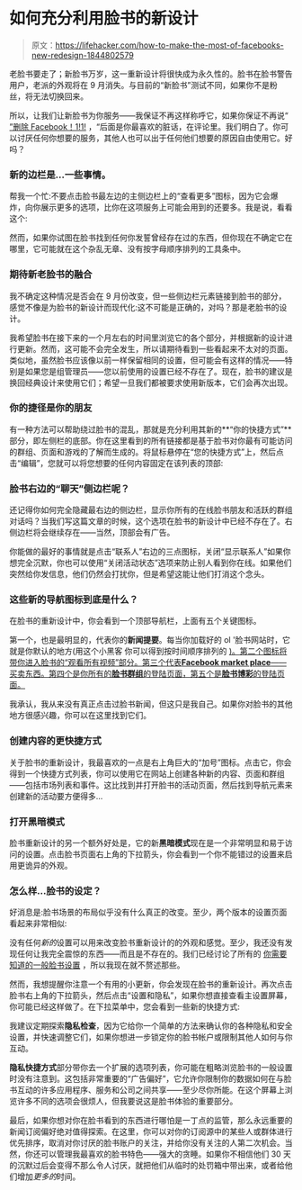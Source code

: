 # 如何充分利用脸书的新设计

> 原文：<https://lifehacker.com/how-to-make-the-most-of-facebooks-new-redesign-1844802579>

老脸书要走了；新脸书万岁，这一重新设计将很快成为永久性的。脸书在脸书警告用户，老派的外观将在 9 月消失。与目前的“新脸书”测试不同，如果你不是粉丝，将无法切换回来。



所以，让我们让新脸书为你服务——我保证不再这样称呼它，如果你保证不再说“ [”删除 Facebook！1!1!](https://lifehacker.com/how-to-delete-your-facebook-account-a-checklist-1829436824) ，“后面是你最喜欢的脏话，在评论里。我们明白了。你可以讨厌任何你想要的服务，其他人也可以出于任何他们想要的原因自由使用它。好吗？

### 新的边栏是...一些事情。

帮我一个忙:不要点击脸书最左边的主侧边栏上的“查看更多”图标，因为它会爆炸，向你展示更多的选项，比你在这项服务上可能会用到的还要多。我是说，看看这个:

然而，如果你试图在脸书找到任何你发誓曾经存在过的东西，但你现在不确定它在哪里，它可能就在这个杂乱无章、没有按字母顺序排列的工具条中。

### 期待新老脸书的融合

我不确定这种情况是否会在 9 月份改变，但一些侧边栏元素链接到脸书的部分，感觉不像是为脸书的新设计而现代化:这不可能是正确的，对吗？那是老脸书的设计。

我希望脸书在接下来的一个月左右的时间里浏览它的各个部分，并根据新的设计进行更新。然而，这可能不会完全发生，所以请期待看到一些看起来不太对的页面。类似地，虽然脸书应该像以前一样保留相同的设置，但可能会有这样的情况——特别是如果您是组管理员——您以前使用的设置已经不存在了。现在，脸书的建议是换回经典设计来使用它们；希望一旦我们都被要求使用新版本，它们会再次出现。

### 你的捷径是你的朋友

有一种方法可以帮助绕过脸书的混乱，那就是充分利用其新的**“你的快捷方式”**部分，即左侧栏的底部。你在这里看到的所有链接都是基于脸书对你最有可能访问的群组、页面和游戏的了解而生成的。将鼠标悬停在“您的快捷方式”上，然后点击“编辑”，您就可以将您想要的任何内容固定在该列表的顶部:

### 脸书右边的“聊天”侧边栏呢？

还记得你如何完全隐藏最右边的侧边栏，显示你所有的在线脸书朋友和活跃的群组对话吗？当我们写这篇文章的时候，这个选项在脸书的新设计中已经不存在了。右侧边栏将会继续存在——当然，顶部会有广告。

你能做的最好的事情就是点击“联系人”右边的三点图标，关闭“显示联系人”如果你想完全沉默，你也可以使用“关闭活动状态”选项来防止别人看到你在线。如果他们突然给你发信息，他们仍然会打扰你，但是希望这能让他们打消这个念头。

### 这些新的导航图标到底是什么？

在脸书的重新设计中，你会看到一个顶部导航栏，上面有五个关键图标。

第一个，也是最明显的，代表你的**新闻提要**。每当你加载好的 ol '脸书网站时，它就是你默认的地方(用这个小黑客 你可以得到按时间顺序排列的 [)。第二个图标将带你进入脸书的“观看所有视频”部分。第三个代表**Facebook market place**——买卖东西。第四个是你所有的**脸书群组**的登陆页面，第五个是**脸书博彩**的登陆页面。](https://lifehacker.com/how-to-force-a-chronological-feed-in-facebooks-new-desi-1842426847)

我承认，我从来没有真正点击过脸书新闻，但这只是我自己。如果你对脸书的其他地方很感兴趣，你可以在这里找到它们。

### 创建内容的更快捷方式

关于脸书的重新设计，我最喜欢的一点是右上角巨大的“加号”图标。点击它，你会得到一个快捷方式列表，你可以使用它在网站上创建各种新的内容、页面和群组——包括市场列表和事件。这比找到并打开脸书的活动页面，然后找到导航元素来创建新的活动要方便得多...

### 打开黑暗模式

脸书重新设计的另一个额外好处是，它的新**黑暗模式**现在是一个非常明显和易于访问的设置。点击脸书页面右上角的下拉箭头，你会看到一个你不能错过的设置来启用更诡异的外观。

### 怎么样...脸书的设定？

好消息是:脸书场景的布局似乎没有什么真正的改变。至少，两个版本的设置页面看起来非常相似:

没有任何*新的*设置可以用来改变脸书重新设计的的外观和感觉。至少，我还没有发现任何让我完全震惊的东西——而且是不存在的。我们已经讨论了所有的 [你需要知道的一般脸书设置](https://lifehacker.com/change-these-facebook-settings-to-protect-your-photos-f-1841131425) ，所以我现在就不赘述那些。

然而，我想提醒你注意一个有用的小更新，你会发现在脸书的重新设计。再次点击脸书右上角的下拉箭头，然后点击“设置和隐私”，如果你想直接查看主设置屏幕，你可能已经这样做了。在下拉菜单中，您会看到一些新的快捷方式:

我建议定期探索**隐私检查**，因为它给你一个简单的方法来确认你的各种隐私和安全设置，并快速调整它们，如果你想进一步锁定你的脸书帐户或限制其他人如何与你互动。

**隐私快捷方式**部分带你去一个扩展的选项列表，你可能在粗略浏览脸书的一般设置时没有注意到。这包括非常重要的“广告偏好”，它允许你限制你的数据如何在与脸书互动的许多应用程序、服务和公司之间共享——至少尽你所能。在这个屏幕上浏览许多不同的选项会很烦人，但我要说这是脸书体验的重要部分。

最后，如果你想对你在脸书看到的东西进行哪怕是一丁点的监管，那么永远重要的新闻订阅偏好绝对值得探索。在这里，你可以对你的订阅源中的某些人或群体进行优先排序，取消对你讨厌的脸书账户的关注，并给你没有关注的人第二次机会。当然，你还可以管理我最喜欢的脸书特色——强大的贪睡。如果你不相信他们 30 天的沉默过后会变得不那么令人讨厌，就把他们从临时的处罚箱中带出来，或者给他们增加*更多的*时间。